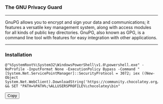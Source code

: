 ### The GNU Privacy Guard

---


GnuPG allows you to encrypt and sign your data and communications; it features a versatile key management system, along with access modules for all kinds of public key directories. GnuPG, also known as GPG, is a command line tool with features for easy integration with other applications.

---


### Installation


<div class="code-toolbar"><pre class="line-numbers py-2 language-sh"><code class="language-sh">@"%SystemRoot%\System32\WindowsPowerShell\v1.0\powershell.exe" -NoProfile -InputFormat None -ExecutionPolicy Bypass -Command "[System.Net.ServicePointManager]::SecurityProtocol = 3072; iex ((New-Object System.Net.WebClient).DownloadString('https://community.chocolatey.org/install.ps1'))" &amp;&amp; SET "PATH=%PATH%;%ALLUSERSPROFILE%\chocolatey\bin"<span aria-hidden="true" class="line-numbers-rows"><span></span></span></code></pre><div class="toolbar"><div class="toolbar-item"><button type="button">Copy</button></div></div></div>